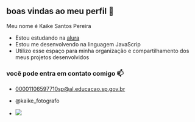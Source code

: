 ## boas vindas ao meu perfil 💙

Meu nome é Kaike Santos Pereira

- Estou estudando na [alura](https://www.alura.com.br)
- Estou me desenvolvendo na linguagem JavaScrip
- Utilizo esse espaço para minha organização e compartilhamento dos meus projetos desenvolvidos

### você pode entra em contato comigo 📫

- 00001106597710sp@al.educacao.sp.gov.br

- @kaike_fotografo

- ![](https://media.tenor.com/0aXhdaJDJzoAAAAM/twtjjk.gif)
